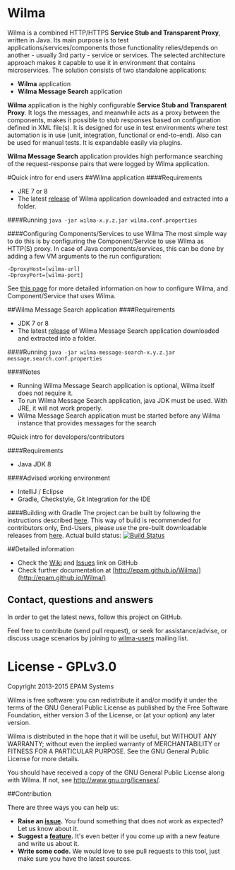 Wilma
===========
Wilma is a combined HTTP/HTTPS **Service Stub and Transparent Proxy**, written in Java. 
Its main purpose is to test applications/services/components those functionality relies/depends on another - usually 3rd party - service or services. 
The selected architecture approach makes it capable to use it in environment that contains microservices. 
The solution consists of two standalone applications:

* **Wilma** application
* **Wilma Message Search** application

**Wilma** application is the highly configurable **Service Stub and Transparent Proxy**. 
It logs the messages, and meanwhile acts as a proxy between the components, makes it possible to stub responses based on configuration defined in XML file(s).
It is designed for use in test environments where test automation is in use (unit, integration, functional or end-to-end).
Also can be used for manual tests. It is expandable easily via plugins.

**Wilma Message Search** application provides high performance searching of the request-response pairs that were logged by Wilma application.

#Quick intro for end users
##Wilma application
####Requirements
* JRE 7 or 8
* The latest [release](https://github.com/epam/Wilma/releases) of Wilma application downloaded and extracted into a folder.

####Running
`java -jar wilma-x.y.z.jar wilma.conf.properties`

####Configuring Components/Services to use Wilma
The most simple way to do this is by configuring the Component/Service to use Wilma as HTTP(S) proxy. 
In case of Java components/services, this can be done by adding a few VM arguments to the run configuration:

```
-DproxyHost=[wilma-url]
-DproxyPort=[wilma-port]
```

See [this page](http://epam.github.io/Wilma/endusers/index.html) for more detailed information on how to configure Wilma, and Component/Service that uses Wilma.

##Wilma Message Search application
####Requirements
* JDK 7 or 8
* The latest [release](https://github.com/epam/Wilma/releases) of Wilma Message Search application downloaded and extracted into a folder.

####Running
`java -jar wilma-message-search-x.y.z.jar message.search.conf.properties`

####Notes
* Running Wilma Message Search application is optional, Wilma itself does not require it.
* To run Wilma Message Search application, java JDK must be used. With JRE, it will not work properly.
* Wilma Message Search application must be started before any Wilma instance that provides messages for the search

#Quick intro for developers/contributors

####Requirements
* Java JDK 8

####Advised working environment
* IntelliJ / Eclipse
* Gradle, Checkstyle, Git Integration for the IDE

####Building with Gradle
The project can be built by following the instructions described [here](https://github.com/epam/Wilma/wiki/DEV,-Build-from-Scratch).
This way of build is recommended for contributors only, End-Users, please use the pre-built downloadable releases from [here](https://github.com/epam/Wilma/releases).
Actual build status: [![Build Status](https://travis-ci.org/epam/Wilma.svg?branch=master)](https://travis-ci.org/epam/Wilma)

##Detailed information
* Check the [Wiki](https://github.com/epam/Wilma/wiki) and [Issues](https://github.com/epam/Wilma/issues) link on GitHub
* Check further documentation at [http://epam.github.io/Wilma/](http://epam.github.io/Wilma/)

## Contact, questions and answers
In order to get the latest news, follow this project on GitHub.

Feel free to contribute (send pull request), or seek for assistance/advise, or discuss usage scenarios by joining to [wilma-users](https://groups.google.com/forum/#!forum/wilma-users) mailing list.

# License - GPLv3.0
Copyright 2013-2015 EPAM Systems

Wilma is free software: you can redistribute it and/or modify
it under the terms of the GNU General Public License as published by
the Free Software Foundation, either version 3 of the License, or
(at your option) any later version.

Wilma is distributed in the hope that it will be useful,
but WITHOUT ANY WARRANTY; without even the implied warranty of
MERCHANTABILITY or FITNESS FOR A PARTICULAR PURPOSE.  See the
GNU General Public License for more details.

You should have received a copy of the GNU General Public License
along with Wilma.  If not, see <http://www.gnu.org/licenses/>.

##Contribution

There are three ways you can help us:

* **Raise an [issue](https://github.com/epam/Wilma/issues).** You found something that does not work as expected? Let us know about it.
* **Suggest a [feature](https://groups.google.com/forum/#!forum/wilma-users).** It's even better if you come up with a new feature and write us about it.
* **Write some code.** We would love to see pull requests to this tool, just make sure you have the latest sources.